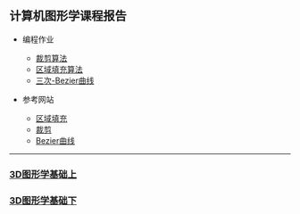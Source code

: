 ## 计算机图形学课程报告

- 编程作业
  - [裁剪算法](https://github.com/rogeroyer/MyProject/blob/master/ComputerGraphics/sutherland_crop_algorithm.c)
  - [区域填充算法](https://github.com/rogeroyer/MyProject/blob/master/ComputerGraphics/area_filling.c)
  - [三次-Bezier曲线](https://github.com/rogeroyer/MyProject/blob/master/ComputerGraphics/three_point_bezier.cpp)
  
- 参考网站
  - [区域填充](http://blog.csdn.net/zjccoder/article/details/41146259)
  - [裁剪]()
  
  - [Bezier曲线](http://blog.csdn.net/dreamcs/article/details/7225139)

***
### [3D图形学基础上](https://www.phpyuan.com/article/781.html)
### [3D图形学基础下](https://www.qcloud.com/community/article/555869)
